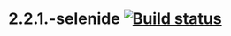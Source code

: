 # 2.2.1.-selenide [![Build status](https://ci.appveyor.com/api/projects/status/d14n7ieqbk5fwcyh?svg=true)](https://ci.appveyor.com/project/melomanos/2-2-1-selenide)
